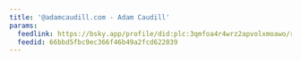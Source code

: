```yaml
---
title: '@adamcaudill.com - Adam Caudill'
params:
  feedlink: https://bsky.app/profile/did:plc:3qmfoa4r4wrz2apvolxmoawo/rss
  feedid: 66bbd5fbc9ec366f46b49a2fcd622039
---
```

